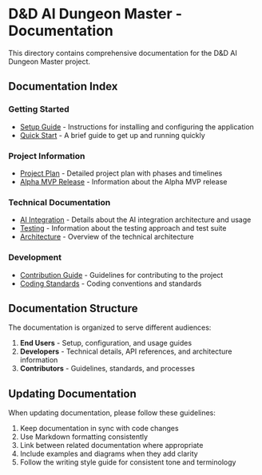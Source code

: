 # D&D AI Dungeon Master - Documentation

This directory contains comprehensive documentation for the D&D AI Dungeon Master project.

## Documentation Index

### Getting Started
- [Setup Guide](./SETUP_GUIDE.md) - Instructions for installing and configuring the application
- [Quick Start](./QUICK_START.md) - A brief guide to get up and running quickly

### Project Information
- [Project Plan](./PROJECT_PLAN.md) - Detailed project plan with phases and timelines
- [Alpha MVP Release](./ALPHA_MVP_RELEASE.md) - Information about the Alpha MVP release

### Technical Documentation
- [AI Integration](./AI_INTEGRATION.md) - Details about the AI integration architecture and usage
- [Testing](./TESTING.md) - Information about the testing approach and test suite
- [Architecture](../src/ARCHITECTURE.md) - Overview of the technical architecture

### Development
- [Contribution Guide](./CONTRIBUTING.md) - Guidelines for contributing to the project
- [Coding Standards](./CODING_STANDARDS.md) - Coding conventions and standards

## Documentation Structure

The documentation is organized to serve different audiences:

1. **End Users** - Setup, configuration, and usage guides
2. **Developers** - Technical details, API references, and architecture information
3. **Contributors** - Guidelines, standards, and processes

## Updating Documentation

When updating documentation, please follow these guidelines:

1. Keep documentation in sync with code changes
2. Use Markdown formatting consistently
3. Link between related documentation where appropriate
4. Include examples and diagrams when they add clarity
5. Follow the writing style guide for consistent tone and terminology 

